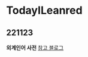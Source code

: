 # TodayILeanred

## 221123 <br>
**외계인어 사전** [참고 블로그](https://velog.io/@kwb020312/%ED%94%84%EB%A1%9C%EA%B7%B8%EB%9E%98%EB%A8%B8%EC%8A%A4-%EC%99%B8%EA%B3%84%EC%96%B4-%EC%82%AC%EC%A0%84)
